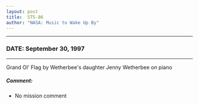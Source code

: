 ```yaml
---
layout: post
title:  STS-86
author: "NASA: Music to Wake Up By"
---
```


----
### DATE: September 30, 1997
----
Grand Ol' Flag by Wetherbee's daughter Jenny Wetherbee on piano

##### Comment:
* No mission comment

